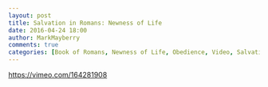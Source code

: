 ```yaml
---
layout: post
title: Salvation in Romans: Newness of Life
date: 2016-04-24 18:00
author: MarkMayberry
comments: true
categories: [Book of Romans, Newness of Life, Obedience, Video, Salvation]
---
```

https://vimeo.com/164281908
